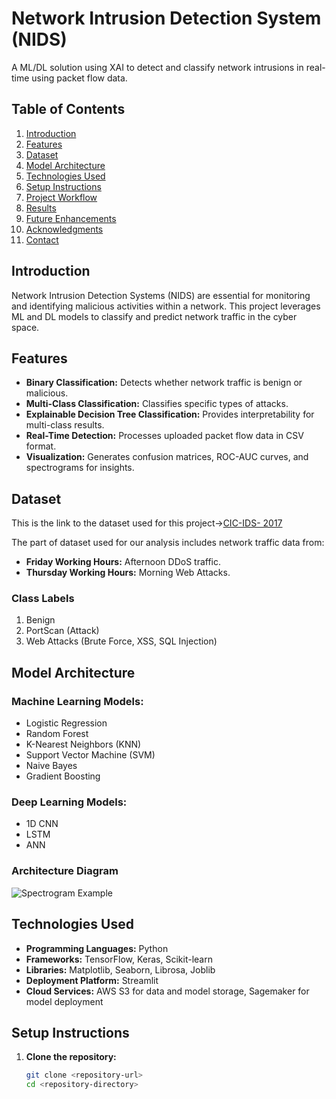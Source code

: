 # Network Intrusion Detection System (NIDS)

A ML/DL solution using XAI to detect and classify network intrusions in real-time using packet flow data.

## Table of Contents
1. [Introduction](#introduction)
2. [Features](#features)
3. [Dataset](#dataset)
4. [Model Architecture](#model-architecture)
5. [Technologies Used](#technologies-used)
6. [Setup Instructions](#setup-instructions)
7. [Project Workflow](#project-workflow)
8. [Results](#results)
9. [Future Enhancements](#future-enhancements)
10. [Acknowledgments](#acknowledgments)
11. [Contact](#contact)

## Introduction
Network Intrusion Detection Systems (NIDS) are essential for monitoring and identifying malicious activities within a network. This project leverages ML and DL models to classify and predict network traffic in the cyber space.

## Features
- **Binary Classification:** Detects whether network traffic is benign or malicious.
- **Multi-Class Classification:** Classifies specific types of attacks.
- **Explainable Decision Tree Classification:** Provides interpretability for multi-class results.
- **Real-Time Detection:** Processes uploaded packet flow data in CSV format.
- **Visualization:** Generates confusion matrices, ROC-AUC curves, and spectrograms for insights.

## Dataset
This is the link to the dataset used for this project->[CIC-IDS- 2017](https://www.kaggle.com/datasets/chethuhn/network-intrusion-dataset)

The part of dataset used for our analysis includes network traffic data from:
- **Friday Working Hours:** Afternoon DDoS traffic.
- **Thursday Working Hours:** Morning Web Attacks.
  

### Class Labels
1. Benign
2. PortScan (Attack)
3. Web Attacks (Brute Force, XSS, SQL Injection)

## Model Architecture
### Machine Learning Models:
- Logistic Regression
- Random Forest
- K-Nearest Neighbors (KNN)
- Support Vector Machine (SVM)
- Naive Bayes
- Gradient Boosting

### Deep Learning Models:
- 1D CNN
- LSTM
- ANN

### Architecture Diagram
![Spectrogram Example](https://ibb.co/m8LL9MD "Generated Spectrogram")

## Technologies Used
- **Programming Languages:** Python
- **Frameworks:** TensorFlow, Keras, Scikit-learn
- **Libraries:** Matplotlib, Seaborn, Librosa, Joblib
- **Deployment Platform:** Streamlit
- **Cloud Services:** AWS S3 for data and model storage, Sagemaker for model deployment

## Setup Instructions
1. **Clone the repository:**
   ```bash
   git clone <repository-url>
   cd <repository-directory>
